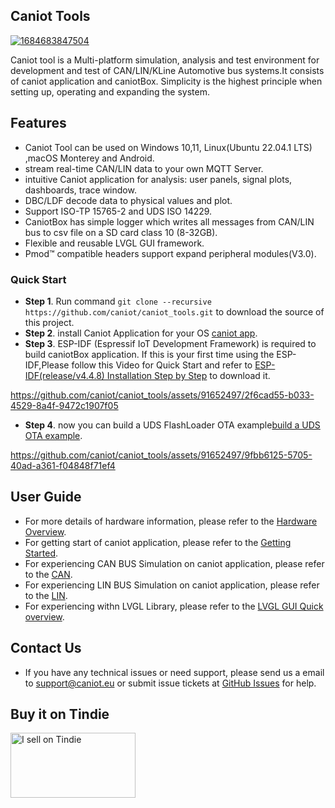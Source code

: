 ## Caniot Tools

[![1684683847504](https://github.com/caniot/caniot_tools/assets/91652497/e4af399a-6381-4585-ab5b-3603b0a178d9)](https://github.com/caniot/caniot_tools/assets/91652497/8dab8eee-b722-4974-b26d-4e5a41577ff8)

Caniot tool is a Multi-platform simulation, analysis and test environment for development and test of CAN/LIN/KLine Automotive bus systems.It consists of caniot application and caniotBox. Simplicity is the highest principle when setting up, operating and expanding the system.


## Features

* Caniot Tool can be used on Windows 10,11, Linux(Ubuntu 22.04.1 LTS) ,macOS Monterey and Android.
* stream real-time CAN/LIN data to your own MQTT Server.
* intuitive Caniot application for analysis: user panels, signal plots, dashboards, trace window.
* DBC/LDF decode data to physical values and plot.
* Support ISO-TP 15765-2 and UDS ISO 14229.
* CaniotBox has simple logger which writes all messages from CAN/LIN bus to csv file on a SD card class 10 (8-32GB).
* Flexible and reusable LVGL GUI framework.
* Pmod™ compatible headers support expand peripheral modules(V3.0).


### Quick Start

* **Step 1**. Run command `git clone --recursive https://github.com/caniot/caniot_tools.git` to download the source of this project.
* **Step 2**. install Caniot Application for your OS [caniot app](./caniot_app).
* **Step 3**. ESP-IDF (Espressif IoT Development Framework) is required to build caniotBox application. If this is your first time using the ESP-IDF,Please follow this Video for Quick Start and refer to [ESP-IDF(release/v4.4.8) Installation Step by Step](https://docs.espressif.com/projects/esp-idf/en/v4.4.8/esp32/get-started/index.html#installation-step-by-step) to download it. 

https://github.com/caniot/caniot_tools/assets/91652497/2f6cad55-b033-4529-8a4f-9472c1907f05

* **Step 4**. now you can build a UDS FlashLoader OTA example[build a UDS OTA example](./Examples/UDS_FlashLoader_OTA).

https://github.com/caniot/caniot_tools/assets/91652497/9fbb6125-5705-40ad-a361-f04848f71ef4


## User Guide

* For more details of hardware information, please refer to the [Hardware Overview](https://caniot-docu.readthedocs.io/en/latest/Hardware.html).
* For getting start of caniot application, please refer to the [Getting Started](https://caniot-docu.readthedocs.io/en/latest/getting-started-caniot.html).
* For experiencing CAN BUS Simulation on caniot application, please refer to the [CAN](https://caniot-docu.readthedocs.io/en/latest/CAN.html).
* For experiencing LIN BUS Simulation on caniot application, please refer to the [LIN](https://caniot-docu.readthedocs.io/en/latest/LIN.html).
* For experiencing withn  LVGL Library, please refer to the  [LVGL GUI Quick overview](https://docs.lvgl.io/7.11/widgets/index.html).



## Contact Us

* If you have any technical issues or need support, please send us a email to support@caniot.eu or submit issue tickets at [GitHub Issues](https://github.com/caniot/caniot_tools/issues) for help.


## Buy it on Tindie

<a href="https://www.tindie.com/stores/caniot_team/?ref=offsite_badges&utm_source=sellers_CANIOT_team&utm_medium=badges&utm_campaign=badge_large"><img src="https://d2ss6ovg47m0r5.cloudfront.net/badges/tindie-larges.png" alt="I sell on Tindie" width="200" height="104"></a>
